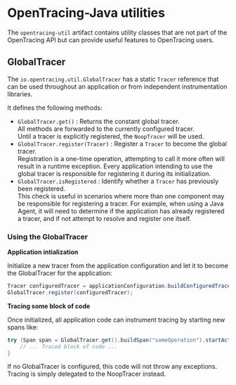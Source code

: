 # OpenTracing-Java utilities

The `opentracing-util` artifact contains utility classes that are not part of the OpenTracing API
but can provide useful features to OpenTracing users.

## GlobalTracer

The `io.opentracing.util.GlobalTracer` has a static `Tracer` reference that can be
used throughout an application or from independent instrumentation libraries.

It defines the following methods:
- `GlobalTracer.get()` : Returns the constant global tracer.  
   All methods are forwarded to the currently configured tracer.  
   Until a tracer is explicitly registered, the `NoopTracer` will be used.
- `GlobalTracer.register(Tracer)` : Register a `Tracer` to become the global tracer.  
   Registration is a one-time operation, attempting to call it more often will result in a runtime exception.
   Every application intending to use the global tracer is responsible for registering it during its initialization.
- `GlobalTracer.isRegistered` : Identify whether a `Tracer` has previously been registered.  
   This check is useful in scenarios where more than one component may be responsible
   for registering a tracer. For example, when using a Java Agent, it will need to determine
   if the application has already registered a tracer, and if not attempt to resolve and
   register one itself.

### Using the GlobalTracer

**Application intialization**

Initialize a new tracer from the application configuration and let it to become the GlobalTracer for the application:

```java
Tracer configuredTracer = applicationConfiguration.buildConfiguredTracer();
GlobalTracer.register(configuredTracer);
```

**Tracing some block of code**

Once initialized, all application code can instrument tracing by starting new spans like:

```java
try (Span span = GlobalTracer.get().buildSpan("someOperation").startActive()) {
    // ... Traced block of code ...
}
```

If no GlobalTracer is configured, this code will not throw any exceptions. Tracing is simply delegated to the NoopTracer instead.
